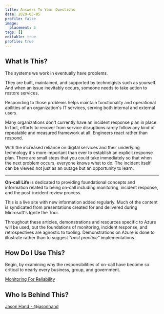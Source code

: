 ```yaml
---
title: Answers To Your Questions
date: 2020-03-05
profile: false
image:
  placement: 3
tags: []
editable: true
profile: true
---
```


## What Is This?

The systems we work in eventually have problems.

They are built, maintained, and supported by technolgists such as yourself. And when an issue inevitably occurs, someone needs to take action to restore services.

Responding to those problems helps maintain functionality and operational abilities of an organization's IT services, serving both internal and external users.

Many organizations don't currently have an incident response plan in place. In fact, efforts to recover from service disruptions rarely follow any kind of repeatable and measured framework at all. Engineers react rather than respond.

With the increased reliance on digital services and their underlying technology it's more important than ever to establish an explicit response plan. There are small steps that you could take immediately so that when the next problem occurs, everyone knows what to do. The incident itself can be viewed not just as an outage but an opportunity to learn.

---

**On-call Life** is dedicated to providing foundational concepts and information related to being on-call including monitoring, incident response, and the post-incident review process.

This is a live site with new information added regularly. Much of the content is syndicated from presentations created for and delivered during Microsoft's Ignite the Tour.

Throughout these articles, demonstrations and resources specific to Azure will be used, but the foundations of monitoring, incident response, and retrospectives are agnostic to tooling. Demonstrations on Azure is done to illustrate rather than to suggest *"best practice"* implementations.

## How Do I Use This?

Begin, by examining why the responsibilities of on-call have become so critical to nearly every business, group, and government.

[Monitoring For Reliability](/post/monitoring-for-reliability/)

## Who Is Behind This?

[Jason Hand - @jasonhand](https://twitter.com/jasonhand)